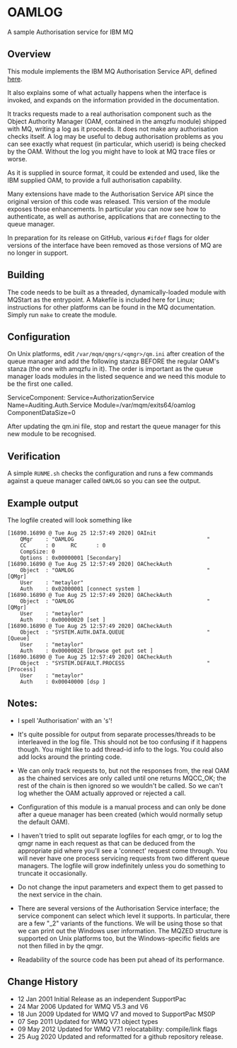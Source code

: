 # OAMLOG
A sample Authorisation service for IBM MQ

## Overview

This module implements the IBM MQ Authorisation Service API,
defined [here](https://www.ibm.com/support/knowledgecenter/SSFKSJ_9.2.0/com.ibm.mq.ref.dev.doc/q110070_.htm).

It also explains some of what actually happens when the interface is
invoked, and expands on the information provided in the documentation.

It tracks requests made to a real authorisation component such as the
Object Authority Manager (OAM, contained in the amqzfu module) shipped
with MQ, writing a log as it proceeds.  It does not make any
authorisation checks itself.  A log may be useful to debug authorisation
problems as you can see exactly what request (in particular, which
userid) is being checked by the OAM.  Without the log you might have to
look at MQ trace files or worse.

As it is supplied in source format, it could be extended and used, like
the IBM supplied OAM, to provide a full authorisation capability.

Many extensions have made to the Authorisation Service API since the original version
of this code was released. This version of the module exposes those
enhancements. In particular you can now see how to authenticate, as well
as authorise, applications that are connecting to the queue manager.

In preparation for its release on GitHub, various `#ifdef` flags for older
versions of the interface have been removed as those versions of MQ are no
longer in support.

## Building

The code needs to be built as a threaded, dynamically-loaded module with
MQStart as the entrypoint. A Makefile is included here for Linux;
instructions for other platforms can be found in the MQ documentation. Simply
run `make` to create the module.

## Configuration

On Unix platforms, edit `/var/mqm/qmgrs/<qmgr>/qm.ini` after creation of
the queue manager and add the following stanza BEFORE the regular OAM's
stanza (the one with amqzfu in it). The order is important as the queue manager
loads modules in the listed sequence and we need this module to be the
first one called.

  ServiceComponent:
    Service=AuthorizationService
    Name=Auditing.Auth.Service
    Module=/var/mqm/exits64/oamlog
    ComponentDataSize=0

After updating the qm.ini file, stop and restart the queue manager for this
new module to be recognised.

## Verification
A simple `RUNME.sh` checks the configuration and runs a few commands against
a queue manager called `OAMLOG` so you can see the output.

## Example output
The logfile created will look something like

```
[16890.16890 @ Tue Aug 25 12:57:49 2020] OAInit
	QMgr    : "OAMLOG                                          "
	CC      : 0  	RC      : 0
	CompSize: 0
	Options : 0x00000001 [Secondary]
[16890.16890 @ Tue Aug 25 12:57:49 2020] OACheckAuth
	Object  : "OAMLOG                                          " [QMgr]
	User    : "metaylor"
	Auth    : 0x02000001 [connect system ]
[16890.16890 @ Tue Aug 25 12:57:49 2020] OACheckAuth
	Object  : "OAMLOG                                          " [QMgr]
	User    : "metaylor"
	Auth    : 0x00000020 [set ]
[16890.16890 @ Tue Aug 25 12:57:49 2020] OACheckAuth
	Object  : "SYSTEM.AUTH.DATA.QUEUE                          " [Queue]
	User    : "metaylor"
	Auth    : 0x0000002E [browse get put set ]
[16890.16890 @ Tue Aug 25 12:57:49 2020] OACheckAuth
	Object  : "SYSTEM.DEFAULT.PROCESS                          " [Process]
	User    : "metaylor"
	Auth    : 0x00040000 [dsp ]

```

## Notes:

* I spell 'Authorisation' with an 's'!

* It's quite possible for output from separate processes/threads to be
interleaved in the log file. This should not be too confusing if it
happens though. You might like to add thread-id info to the logs. You
could also add locks around the printing code.

* We can only track requests to, but not the responses from, the real OAM
as the chained services are only called until one returns MQCC_OK; the
rest of the chain is then ignored so we wouldn't be called. So we can't
log whether the OAM actually approved or rejected a call.

* Configuration of this module is a manual process and can only be done
after a queue manager has been created (which would normally setup the
default OAM).

* I haven't tried to split out separate logfiles for each qmgr, or to log
the qmgr name in each request as that can be deduced from the
appropriate pid where you'll see a 'connect' request come through. You
will never have one process servicing requests from two different queue
managers. The logfile will grow indefinitely unless you do something to
truncate it occasionally.

* Do not change the input parameters and expect them to get passed to the
next service in the chain.

* There are several versions of the Authorisation Service interface; the
service component can select which level it supports. In particular,
there are a few "_2" variants of the functions. We will be using those
so that we can print out the Windows user information. The MQZED
structure is supported on Unix platforms too, but the Windows-specific
fields are not then filled in by the qmgr.

* Readability of the source code has been put ahead of its performance.

## Change History

* 12 Jan 2001   Initial Release as an independent SupportPac
* 24 Mar 2006   Updated for WMQ V5.3 and V6
* 18 Jun 2009   Updated for WMQ V7 and moved to SupportPac MS0P
* 07 Sep 2011   Updated for WMQ V7.1 object types
* 09 May 2012   Updated for WMQ V7.1 relocatability: compile/link flags
* 25 Aug 2020   Updated and reformatted for a github repository release.
